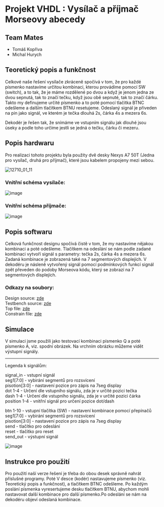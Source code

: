 # Projekt VHDL : Vysílač a příjmač Morseovy abecedy

## Team Mates

* Tomáš Kopřiva
* Michal Hurych


## Teoretický popis a funkčnost

Celkové naše řešení vysílače zkráceně spočívá v tom, že pro každé písmenko nastavíme určitou kombinaci, kterou provádíme pomocí SW (switch), a to tak, že je máme rozdělené po dvou a když je jenom jedna ze dvou sepnutá, tak to značí tečku, když jsou obě sepnuté, tak to značí čárku. Takto my definujeme určité písmenko a to poté pomocí tlačítka BTNC odešleme a dalším tlačítkem BTNU resetujeme. Odeslaný signál je přiveden na pin jako signál, ve kterém je tečka dlouhá 2s, čárka 4s a mezera 6s.

Dekodér je řešen tak, že snímáme ve vstupním signálu jak dlouhé jsou úseky a podle toho určíme jestli se jedná o tečku, čárku či mezeru.

## Popis hardwaru

Pro realizaci tohoto projektu byla použity dvě desky Nexys A7 50T (Jedna pro vysílač, druhá pro příjmač), které jsou kabelem propojeny mezi sebou.

![12710_01_11](https://user-images.githubusercontent.com/124742212/235751287-b5311984-bb20-4c73-9829-ad586a8019ed.png)




### Vnitřní schéma vysílače:

![image](https://user-images.githubusercontent.com/124742212/235740401-d74fb1d0-9c74-4a3d-91b8-5748d14141f3.png)

### Vnitřní schéma příjmače:

![image](https://user-images.githubusercontent.com/124742212/235775695-8cf5b041-a301-49ab-9ac8-f2a1fa6c5310.png)


## Popis softwaru

Celková funkčnost designu spočívá čistě v tom, že my nastavíme nějakou kombinaci a poté odešleme. Tlačítkem na odeslání se nám podle zadané kombinaci vytvoří signál s parametry: tečka 2s, čárka 4s a mezera 6s. Zadaná kombinace je zobrazená také na 7 segmentových displejích. V dekodéru je násleně vytvořený signál pomocí podmínkových funkcí signál zpět převeden do podoby Morseova kódu, který se zobrazí na 7 segmentových displejích.

### Odkazy na soubory: 
Design source: [zde](https://github.com/LukasFaltys/digital-electronics-1/blob/main/Project/Soubory%20projektu%20-%20Vivavo/morse%20code/morse%20code.srcs/sources_1/new/morse_try.vhd)     
Testbench source: [zde](https://github.com/LukasFaltys/digital-electronics-1/blob/main/Project/Soubory%20projektu%20-%20Vivavo/morse%20code/morse%20code.srcs/sim_1/new/morse_TB.vhd)     
Top file: [zde](https://github.com/LukasFaltys/digital-electronics-1/blob/main/Project/Soubory%20projektu%20-%20Vivavo/morse%20code/morse%20code.srcs/sources_1/new/TOP.vhd)     
Constrain file: [zde](https://github.com/LukasFaltys/digital-electronics-1/blob/main/Project/Soubory%20projektu%20-%20Vivavo/morse%20code/morse%20code.srcs/constrs_1/new/cnst.xdc)




## Simulace

V simulaci jsme použili jako testovací kombinaci písmenko Q a poté písmenko A, viz. spodní obrázek. Na vrchním obrázku můžeme vidět výstupní signály.

*******************

Legenda k signálům:

signal_in - vstupní signál   
seg1[7:0] - vybirání segmentů pro rozsvícení   
pisotion[3:0] - nastavení pozice pro zápis na 7seg display   
dot 1-4 - Určení dle vstupního signálu, zda je v určité pozici tečka   
dash 1-4 - Určení dle vstupního signálu, zda je v určité pozici čárka   
position 1-4 - vnitřní signál pro určení pozice dot/dash   


btn 1-10 - vstupní tlačítka (SW) - nastavení kombinace pomocí přepínačů   
seg1[7:0] - vybirání segmentů pro rozsvícení   
pisotion[3:0] - nastavení pozice pro zápis na 7seg display   
send - tlačítko pro odeslání   
reset - tlačítko pro reset   
send_out - výstupní signál   


![image](https://user-images.githubusercontent.com/124742212/235743084-db3f3026-a3d9-4f3f-a50b-3695f625b376.png)

## Instrukce pro použití

Pro použití naší verze řešení je třeba do obou desek správně nahrát příslušné programy. Poté V desce (kodér) nastavujeme písmenko (viz. Teoretický popis a funkčnost), a tlačítkem BTNC odešleme. Po každým poslání písmenka vyresertujeme desku tlačítkem BTNU, abychom mohli nastavovat další kombinace pro další písmenko.Po odeslání se nám na dekodéru objeví odeslaná kombinace.
